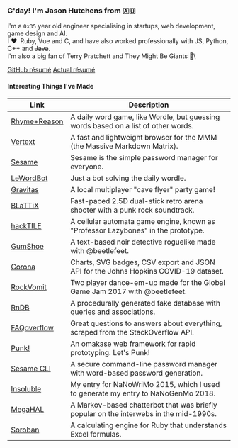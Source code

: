 ### G'day! I'm Jason Hutchens from :australia:

I'm a `0x35` year old engineer specialising in startups, web development, game design and AI.\
I :heart: Ruby, Vue and C, and have also worked professionally with JS, Python, C++ and ~~Java~~.\
I'm also a big fan of Terry Pratchett and They Might Be Giants :star_struck:\

[GitHub résumé](https://resume.github.io/?kranzky)
[Actual résumé](https://www.kranzky.com/jason_hutchens.pdf)

#### Interesting Things I've Made

| Link | Description |
|---|---|
| [Rhyme+Reason](https://rnr.kranzky,com) | A daily word game, like Wordle, but guessing words based on a list of other words.
| [Vertext](https://vertext.kranzky.com) | A fast and lightweight browser for the MMM (the Massive Markdown Matrix).
| [Sesame](https://sesame.website) | Sesame is the simple password manager for everyone. |
| [LeWordBot](https://twitter.com/lewordbot) | Just a bot solving the daily wordle. |
| [Gravitas](https://thepunkcollective.itch.io/gravitas) | A local multiplayer "cave flyer" party game! |
| [BLaTTiX](https://thepunkcollective.itch.io/blattix) | Fast-paced 2.5D dual-stick retro arena shooter with a punk rock soundtrack. |
| [hackTILE](https://hacktile.kranzky.com) | A cellular automata game engine, known as "Professor Lazybones" in the prototype. |
| [GumShoe](https://gumshoe.kranzky.com) | A text-based noir detective roguelike made with @beetlefeet. |
| [Corona](https://corona.kranzky.com) | Charts, SVG badges, CSV export and JSON API for the Johns Hopkins COVID-19 dataset. |
| [RockVomit](https://rockvomit.kranzky.com) | Two player dance-em-up made for the Global Game Jam 2017 with @beetlefeet. |
| [RnDB](https://github.com/kranzky/rndb) | A procedurally generated fake database with queries and associations. |
| [FAQoverflow](https://faqoverflow.kranzky.com) | Great questions to answers about everything, scraped from the StackOverflow API. |
| [Punk!](https://punk.kranzky.com) | An omakase web framework for rapid prototyping. Let's Punk! |
| [Sesame CLI](https://rubygems.org/gems/sesame-cli) | A secure command-line password manager with word-based password generation. |
| [Insoluble](https://github.com/kranzky/insoluble) | My entry for NaNoWriMo 2015, which I used to generate my entry to NaNoGenMo 2018. |
| [MegaHAL](https://homepage.kranzky.com/megahal/Classic.html) | A Markov-based chatterbot that was briefly popular on the interwebs in the mid-1990s. |
| [Soroban](https://github.com/agworld/soroban) | A calculating engine for Ruby that understands Excel formulas. |
